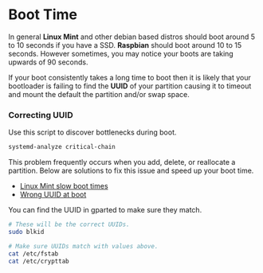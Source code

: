 # Boot Time
In general **Linux Mint** and other debian based distros should boot around 5 to 10  seconds if you have a SSD. **Raspbian** should boot around 10 to 15 seconds. However sometimes, you may notice your boots are taking upwards of 90 seconds.

If your boot consistently takes a long time to boot then it is likely that your bootloader is failing to find the **UUID** of your partition causing it to timeout and mount the default the partition and/or swap space.

### Correcting UUID

Use this script to discover bottlenecks during boot.

```bash
systemd-analyze critical-chain
```

This problem frequently occurs when you add, delete, or reallocate a partition. Below are solutions to fix this issue and speed up your boot time.

- [Linux Mint slow boot times](https://forums.linuxmint.com/viewtopic.php?t=225743)
- [Wrong UUID at boot](https://forums.linuxmint.com/viewtopic.php?t=112685)

You can find the UUID in gparted to make sure they match.

```bash
# These will be the correct UUIDs.
sudo blkid

# Make sure UUIDs match with values above.
cat /etc/fstab
cat /etc/crypttab
```
